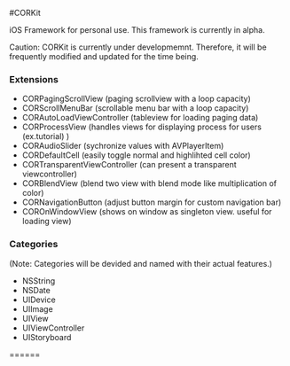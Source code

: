 #CORKit

iOS Framework for personal use.
This framework is currently in alpha.

Caution:
CORKit is currently under developmemnt.
Therefore, it will be frequently modified and updated for the time being.


### Extensions

- CORPagingScrollView (paging scrollview with a loop capacity)
- CORScrollMenuBar (scrollable menu bar with a loop capacity)
- CORAutoLoadViewController (tableview for loading paging data)
- CORProcessView (handles views for displaying process for users (ex.tutorial) )
- CORAudioSlider (sychronize values with AVPlayerItem)
- CORDefaultCell (easily toggle normal and highlihted cell color)
- CORTransparentViewController (can present a transparent viewcontroller)
- CORBlendView (blend two view with blend mode like multiplication of color)
- CORNavigationButton (adjust button margin for custom navigation bar)
- COROnWindowView (shows on window as singleton view. useful for loading view)

### Categories

(Note: Categories will be devided and named with their actual features.)

- NSString
- NSDate
- UIDevice
- UIImage
- UIView
- UIViewController
- UIStoryboard

======
